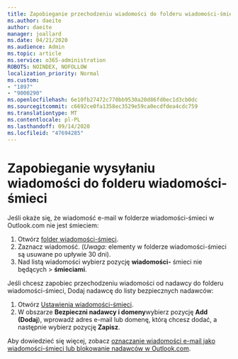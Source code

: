 ```yaml
---
title: Zapobieganie przechodzeniu wiadomości do folderu wiadomości-śmieci w programie Outlook.com
ms.author: daeite
author: daeite
manager: joallard
ms.date: 04/21/2020
ms.audience: Admin
ms.topic: article
ms.service: o365-administration
ROBOTS: NOINDEX, NOFOLLOW
localization_priority: Normal
ms.custom:
- "1897"
- "9000290"
ms.openlocfilehash: 6e10fb27472c770bb9530a20d86fd0ec1d3cb0dc
ms.sourcegitcommit: c6692ce0fa1358ec3529e59ca0ecdfdea4cdc759
ms.translationtype: MT
ms.contentlocale: pl-PL
ms.lasthandoff: 09/14/2020
ms.locfileid: "47694285"
---
```

# <a name="stop-messages-from-going-to-your-junk-email-folder"></a>Zapobieganie wysyłaniu wiadomości do folderu wiadomości-śmieci

Jeśli okaże się, że wiadomość e-mail w folderze wiadomości-śmieci w Outlook.com nie jest śmieciem:

1. Otwórz [folder wiadomości-śmieci](https://outlook.live.com/mail/junkemail).
1. Zaznacz wiadomość. (*Uwaga:* elementy w folderze wiadomości-śmieci są usuwane po upływie 30 dni).
1. Nad listą wiadomości wybierz pozycję **wiadomości-** śmieci nie będących  >  **śmieciami**.

Jeśli chcesz zapobiec przechodzeniu wiadomości od nadawcy do folderu wiadomości-śmieci, Dodaj nadawcę do listy bezpiecznych nadawców:

1. Otwórz [Ustawienia wiadomości-śmieci](https://go.microsoft.com/fwlink/?linkid=2035804).
1. W obszarze **Bezpieczni nadawcy i domeny**wybierz pozycję **Add (Dodaj**), wprowadź adres e-mail lub domenę, którą chcesz dodać, a następnie wybierz pozycję **Zapisz**.

Aby dowiedzieć się więcej, zobacz [oznaczanie wiadomości e-mail jako wiadomości-śmieci lub blokowanie nadawców w Outlook.com](https://support.office.com/article/a3ece97b-82f8-4a5e-9ac3-e92fa6427ae4?wt.mc_id=Office_Outlook_com_Alchemy).
